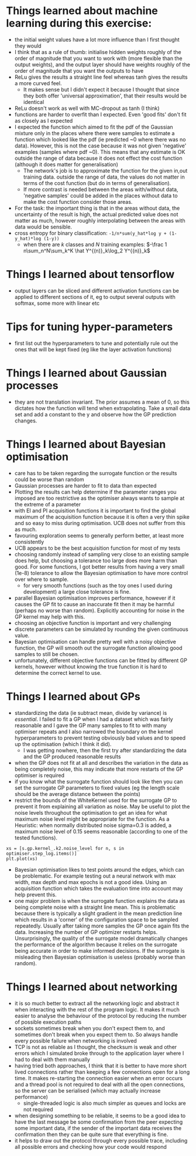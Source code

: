 
# Things learned about machine learning during this exercise:
- the initial weight values have a lot more influence than I first thought they would
- I think that as a rule of thumb: initialise hidden weights roughly of the order of magnitude that you want to work with (more flexible than the output weights), and the output layer should have weights roughly of the order of magnitude that you want the outputs to have
- ReLu gives the results a straight line feel whereas tanh gives the results a more curved feel.
    - It makes sense but I didn't expect it because I thought that since they both offer 'universal approximation', that their results would be identical
- ReLu doesn't work as well with MC-dropout as tanh (I think)
- functions are harder to overfit than I expected. Even 'good fits' don't fit as closely as I expected
- I expected the function which aimed to fit the pdf of the Gaussian mixture only in the places where there were samples to estimate a function which looked like the pdf (ie predicted ~0 where there was no data). However, this is not the case because it was not given 'negative' examples (samples where pdf ~0). This means that any estimate is OK outside the range of data because it does not effect the cost function (although it does matter for generalisation)
    - The network's job is to approximate the function for the given in,out training data. outside the range of data, the values do not matter in terms of the cost function (but do in terms of generalisation).
    - If more contrast is needed between the areas with/without data, 'negative samples' could be added in the places without data to make the cost function consider those areas.
- For the task: the important thing is that in the areas without data, the uncertainty of the result is high, the actual predicted value does not matter as much, however roughly interpolating between the areas with data would be sensible.
- cross entropy for binary classification: `-1/n*sum(y_hat*log y + (1-y_hat)*log (1-y))`
    - when there are $k$ classes and $N$ training examples: $-\frac 1 n\sum_n^N\sum_k^K \hat Y^{(n)}_k\log_2 Y^{{n)}_k$

# Things I learned about tensorflow
- output layers can be sliced and different activation functions can be applied to different sections of it, eg to output several outputs with softmax, some more with linear etc


# Tips for tuning hyper-parameters
- first list out the hyperparameters to tune and potentially rule out the ones that will be kept fixed (eg like the layer activation functions)

# Things I learned about Gaussian processes
- they are not translation invariant. The prior assumes a mean of 0, so this dictates how the function will tend when extrapolating. Take a small data set and add a constant to the y and observe how the GP prediction changes.

# Things I learned about Bayesian optimisation
- care has to be taken regarding the surrogate function or the results could be worse than random
- Gaussian processes are harder to fit to data than expected
- Plotting the results can help determine if the parameter ranges you imposed are too restrictive as the optimiser always wants to sample at the extreme of a parameter
- with EI and PI acquisition functions it is important to find the global maximum of the acquisition function because it is often a very thin spike and so easy to miss during optimisation. UCB does not suffer from this as much.
- favouring exploration seems to generally perform better, at least more consistently
- UCB appears to be the best acquisition function for most of my tests
- choosing randomly instead of sampling very close to an existing sample does help, but choosing a tolerance too large does more harm than good. For some functions, I got better results from having a very small (1e-8) tolerance to allow the Bayesian optimisation to have more control over where to sample.
    - for very smooth functions (such as the toy ones I used during development) a large close tolerance is fine.
- parallel Bayesian optimisation improves performance, however if it causes the GP fit to cause an inaccurate fit then it may be harmful (perhaps no worse than random). Explicitly accounting for noise in the GP kernel may help with this.
- choosing an objective function is important and very challenging
- discrete parameters can be simulated by rounding the given continuous value.
- Bayesian optimisation can handle pretty well with a noisy objective function, the GP will smooth out the surrogate function allowing good samples to still be chosen.
- unfortunately, different objective functions can be fitted by different GP kernels, however without knowing the true function it is hard to determine the correct kernel to use.

# Things I learned about GPs
- standardizing the data (ie subtract mean, divide by variance) is _essential_. I failed to fit a GP when I had a dataset which was fairly reasonable and I gave the GP many samples to fit to with many optimiser repeats and I also narrowed the boundary on the kernel hyperparameters to prevent testing obviously bad values and to speed up the optimisation (which I think it did).
    - I was getting nowhere, then the first try after standardizing the data and the GP produced reasonable results
- when the GP does not fit at all and describes the variation in the data as being completely noise, this may indicate that more restarts of the GP optimiser is required
- if you know what the surrogate function should look like then you can set the surrogate GP parameters to fixed values (eg the length scale should be the average distance between the points)
- restrict the bounds of the WhiteKernel used for the surrogate GP to prevent it from explaining all variation as noise. May be useful to plot the noise levels throughout the optimisation to get an idea for what maximum noise level might be appropriate for the function. As a Heuristic: when normally distributed noise sigma=0.3 is added, a maximum noise level of 0.15 seems reasonable (according to one of the tested functions).
```
xs = [s.gp.kernel_.k2.noise_level for n, s in optimiser.step_log.items()]
plt.plot(xs)
```
- Bayesian optimisation likes to test points around the edges, which can be problematic. For example testing out a neural network with max width, max depth and max epochs is not a good idea. Using an acquisition function which takes the evaluation time into account may help prevent this.
- one major problem is when the surrogate function explains the data as being complete noise with a straight line mean. This is problematic because there is typically a slight gradient in the mean prediction line which results in a 'corner' of the configuration space to be sampled repeatedly. Usually after taking more samples the GP once again fits the data. Increasing the number of GP optimizer restarts helps. Unsurprisingly, the quality of the surrogate model dramatically changes the performance of the algorithm because it relies on the surrogate being accurate in order to make informed decisions. If the surrogate is misleading then Bayesian optimisation is useless (probably worse than random).

# Things I learned about networking
- it is so much better to extract all the networking logic and abstract it when interacting with the rest of the program logic. It makes it much easier to analyse the behaviour of the protocol by reducing the number of possible execution paths
- sockets sometimes break when you don't expect them to, and sometimes don't break when you expect them to. So always handle every possible failure when networking is involved
- TCP is not as reliable as I thought, the checksum is weak and other errors which I simulated broke through to the application layer where I had to deal with them manually
- having tried both approaches, I think that it is better to have more short lived connections rather than keeping a few connections open for a long time. It makes re-starting the connection easier when an error occurs and a thread pool is not required to deal with all the open connections, so the server can be serialised (which may actually increase performance)
    - single-threaded logic is also much simpler as queues and locks are not required
- when designing something to be reliable, it seems to be a good idea to have the last message be some confirmation from the peer expecting some important data, if the sender of the important data receives the confirmation then they can be quite sure that everything is fine.
- it helps to draw out the protocol through every possible trace, including all possible errors and checking how your code would respond


